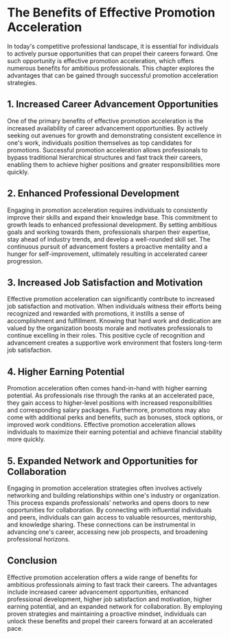 The Benefits of Effective Promotion Acceleration
=========================================================

In today's competitive professional landscape, it is essential for individuals to actively pursue opportunities that can propel their careers forward. One such opportunity is effective promotion acceleration, which offers numerous benefits for ambitious professionals. This chapter explores the advantages that can be gained through successful promotion acceleration strategies.

1\. Increased Career Advancement Opportunities
---------------------------------------------

One of the primary benefits of effective promotion acceleration is the increased availability of career advancement opportunities. By actively seeking out avenues for growth and demonstrating consistent excellence in one's work, individuals position themselves as top candidates for promotions. Successful promotion acceleration allows professionals to bypass traditional hierarchical structures and fast track their careers, enabling them to achieve higher positions and greater responsibilities more quickly.

2\. Enhanced Professional Development
------------------------------------

Engaging in promotion acceleration requires individuals to consistently improve their skills and expand their knowledge base. This commitment to growth leads to enhanced professional development. By setting ambitious goals and working towards them, professionals sharpen their expertise, stay ahead of industry trends, and develop a well-rounded skill set. The continuous pursuit of advancement fosters a proactive mentality and a hunger for self-improvement, ultimately resulting in accelerated career progression.

3\. Increased Job Satisfaction and Motivation
--------------------------------------------

Effective promotion acceleration can significantly contribute to increased job satisfaction and motivation. When individuals witness their efforts being recognized and rewarded with promotions, it instills a sense of accomplishment and fulfillment. Knowing that hard work and dedication are valued by the organization boosts morale and motivates professionals to continue excelling in their roles. This positive cycle of recognition and advancement creates a supportive work environment that fosters long-term job satisfaction.

4\. Higher Earning Potential
---------------------------

Promotion acceleration often comes hand-in-hand with higher earning potential. As professionals rise through the ranks at an accelerated pace, they gain access to higher-level positions with increased responsibilities and corresponding salary packages. Furthermore, promotions may also come with additional perks and benefits, such as bonuses, stock options, or improved work conditions. Effective promotion acceleration allows individuals to maximize their earning potential and achieve financial stability more quickly.

5\. Expanded Network and Opportunities for Collaboration
-------------------------------------------------------

Engaging in promotion acceleration strategies often involves actively networking and building relationships within one's industry or organization. This process expands professionals' networks and opens doors to new opportunities for collaboration. By connecting with influential individuals and peers, individuals can gain access to valuable resources, mentorship, and knowledge sharing. These connections can be instrumental in advancing one's career, accessing new job prospects, and broadening professional horizons.

Conclusion
----------

Effective promotion acceleration offers a wide range of benefits for ambitious professionals aiming to fast track their careers. The advantages include increased career advancement opportunities, enhanced professional development, higher job satisfaction and motivation, higher earning potential, and an expanded network for collaboration. By employing proven strategies and maintaining a proactive mindset, individuals can unlock these benefits and propel their careers forward at an accelerated pace.
